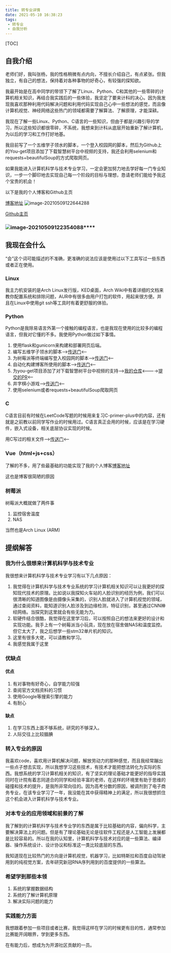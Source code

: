 ```yaml
---
title: 转专业详情
date: 2021-05-10 16:38:23
tags:
 - 转专业
 - 自我分析
---
```


[TOC]

## 自我介绍

老师们好，我叫张杨，我的性格稍微有点内向，不擅长介绍自己，有点紧张。但我独立，有自己的想法，保持着对各种事物的好奇心，有较强的探知欲。

我最开始是在高中同学的带领下了解了Linux、Python、C和其他的一些零碎的计算机相关知识，再结合我实践后的一些体验，我坚定了要来计科的决心。因为我发现我喜欢那种利用代码解决问题和利用代码实现自己心中一些想法的感觉，而且像计算机视觉、神经网络这些热门的领域都需要了解算法、了解原理，才能深耕。

我现在了解一些Linux、Python、C语言的一些知识，但由于都是兴趣引导的学习，所以这些知识都很零碎，不系统，我想来到计科从底层开始重新了解计算机，为以后的学习和工作打好地基。

我目前写了一个五维学子领水的脚本，一个登入校园网的脚本，然后为Github上的You-get项目添加了下载智慧树平台中视频的支持，我还会利用selenium和requests+beautifulSoup的方式爬取网页。

如果我能进入计算机科学与技术专业学习，一定会更加努力地去学好每一门专业知识，一步一个脚印地去实现自己每一个阶段的目标与理想，恳请老师们能给予我这个宝贵的机会！



以下是我的个人博客和Github主页

[博客地址](https://www.wdbefore.com/#/)
![image-20210509122644288](https://i.loli.net/2021/05/09/OLE1W6MSBsxCDJa.png)

[Github主页](https://github.com/Zy3122971650)

### ![image-20210509122354088](https://i.loli.net/2021/05/09/q5H9vBDVOCTuJZR.png)****

## 我现在会什么
“会”这个词可能描述的不准确，更准确的说法应该是使用过以下工具写过一些东西或者正在使用。
### Linux
我主力机安装的是Arch Linux发行版，KED桌面，Arch Wiki中有着详细的文档来教你配置系统和排除问题，AUR中有很多由用户打包的软件，用起来很方便。并且在Linux中使用git ssh等工具时有着更舒服的体验。
### Python
Python是我除易语言外第一个接触的编程语言，也是我现在使用的比较多的编程语言，但我对它懂的不多。我使用Python做过如下事情。
1. 使用flask和gunicorn来构建和部署网页后端。
2. 编写五维学子领水的脚本-->[传送门](https://github.com/Zy3122971650/wuweixuezi)<--
3. 为树莓派等终端编写登入校园网的脚本-->[传送门](https://github.com/Zy3122971650/ltu_login_campus_network)<--
4. 自动化构建博客所使用的脚本-->[传送门](https://github.com/Zy3122971650/blog_posts/blob/master/build.py)<--
5. 为you-get项目添加了对下载智慧树平台中视频的支持-->[我的仓库](https://github.com/Zy3122971650/you-get)<---->[提交的PR](https://github.com/soimort/you-get/pull/2887)<--
6. 井字棋小游戏-->[传送门](https://github.com/Zy3122971650/Boring/blob/master/tictactoe.py)<--
7. 使用selenium或者requests+beautifulSoup爬取网页

### C
C语言目前有时候在LeetCode写题的时候用来复习C-primer-plus中的内容，还有就是之前教以前同学写作业的时候用过。C语言真正会用的时候，应该是在学习硬件，嵌入式设备，相关底层协议实现的时候。

用C写过的相关文件-->[传送门](https://github.com/Zy3122971650/Boring)<--

### Vue（html+js+css）
了解的不多，用了些最基础的功能实现了我的个人博客[博客地址](https://www.wdbefore.com/#/)

这也是博客很简陋的原因

### 树莓派
树莓派大概就做了两件事
1. 监控宿舍温度
2. NAS

当然也是Arch Linux (ARM)



## 提纲解答

### 我为什么很想来计算机科学与技术专业

我很想来计算机科学与技术专业学习有以下几点原因：

1. 我觉得在计算机科学与技术专业系统的学习计算机相关知识可以让我更好的探知现代技术的原理。比如说以我探知火车站的人脸识别的经历为例，我们可以很清晰的知道图像是由摄像头采集的，识别人脸就进入了计算机视觉的领域，通过查阅资料，能知道识别人脸涉及到边缘检测，特征识别，甚至通过CNN神经网络。当探究到这里就会有些无能为力。
2. 软硬件结合很酷，我觉得在这里学习后，可以按照自己的想法来更好的设计和实现功能。我手上有一个树莓派当小玩具，现在放在宿舍做NAS和温度监控。但它太大了，我之后想学一些stm32单片机的知识。
3. 这里有很多大佬，可以请教和学习。
4. 我感觉我属于这里

### 优缺点

#### 优点

1. 有对事物有好奇心，自学能力较强
2. 查阅官方文档资料的习惯
3. 使用Google等搜索引擎的能力
4. 有耐心

#### 缺点

1. 在学习东西上面不够系统，研究的不够深入。
2. 人际交往上比较腼腆

### 转入专业的原因

我喜欢code，喜欢用计算机解决问题，解放劳动力的那种感觉，而且我经常蹦出一些点子想去实现，所以我想学习这些技术，有技术才能把想法转化为实际的东西。我想系统的学习计算机相关的知识，有了坚实的理论基础才能更好的指导实践同时在计院有着志同道合的同学和经验丰富的老师，在这样的环境里有助于思维的碰撞和技术的提升，是我所非常向往的。因为高考分数的原因，被调剂到了电子商务专业，在该专业学习了一年，我没能在其中获得精神上的满足，所以我很想抓住这个机会进入计算机科学与技术专业。

### 对本专业的应用领域和前景的了解

我了解到的计算机科学与技术专业学的东西是属于比较基础的内容，偏向科学，主要解决算法上的问题。但是有了理论基础无论是往软件工程还是人工智能上发展都是比较容易的。所以在我的认知里，计算机科学与技术对应的是一些算法、编译器、操作系统设计、设计协议和标准这一类比较底层的东西。

我知道现在比较热门的方向是计算机视觉，机器学习，比如特斯拉和百度自动驾驶用到的纯视觉方案，去年研究新冠RNA序列用到的百度提供的一些算法。

### 希望学到那些本领

1. 系统的掌握数据结构
2. 系统的了解计算机原理
3. 解决实际问题的能力

### 实践能力方面

我想跟着参加一些项目或者比赛，我觉得这样在学习的时候更有目的性，通常参加比赛能开阔眼界，学到更多东西。

在有能力后，想成为为开源社区贡献的一员。



